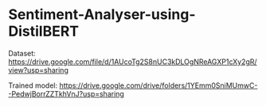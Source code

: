 # Sentiment-Analyser-using-DistilBERT

Dataset: https://drive.google.com/file/d/1AUcoTg2S8nUC3kDLOgNReAGXP1cXy2gR/view?usp=sharing  

Trained model: https://drive.google.com/drive/folders/1YEmm0SniMUmwC--PedwjBorrZZTkhVnJ?usp=sharing
